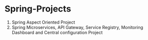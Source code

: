 # Spring-Projects

1. Spring Aspect Oriented Project
2. Spring Microservices, API Gateway, Service Registry, Monitoring Dashboard and Central configuration Project

